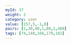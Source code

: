 ```yaml
---
myId: 37
weight: 2
category: user
value: [157,5,-1,0]
pairs: [1,30,90,1,80,1,400]
tags: [74,148,166,179,182]
---
```

